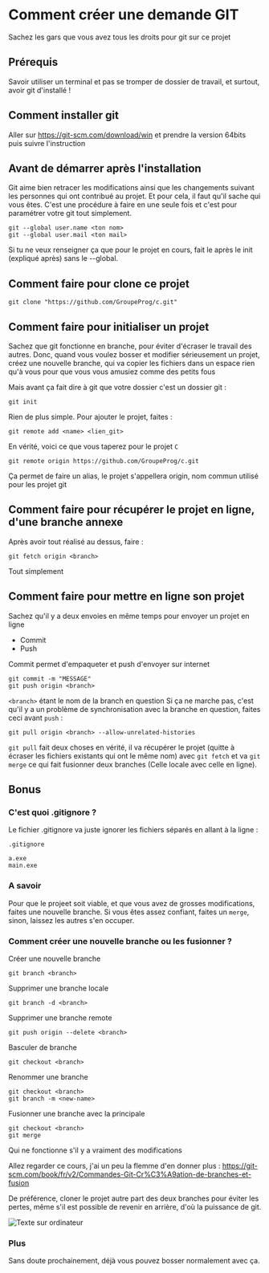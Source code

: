 # Comment créer une demande GIT

Sachez les gars que vous avez tous les droits pour git sur ce projet

## Prérequis

Savoir utiliser un terminal et pas se tromper de dossier de travail, et surtout, avoir git d'installé !

## Comment installer git

Aller sur https://git-scm.com/download/win et prendre la version 64bits puis suivre l'instruction

## Avant de démarrer après l'installation

Git aime bien retracer les modifications ainsi que les changements suivant les personnes qui ont contribué au projet. Et pour cela, il faut qu'il sache qui vous êtes. C'est une procédure à faire en une seule fois et c'est pour paramétrer votre git tout simplement.

```git
git --global user.name <ton nom>
git --global user.mail <ton mail>
```

Si tu ne veux renseigner ça que pour le projet en cours, fait le après le init (expliqué après) sans le --global.


## Comment faire pour clone ce projet

```git
git clone "https://github.com/GroupeProg/c.git"
```

## Comment faire pour initialiser un projet

Sachez que git fonctionne en branche, pour éviter d'écraser le travail des autres.
Donc, quand vous voulez bosser et modifier sérieusement un projet, créez une nouvelle branche, qui va copier les fichiers dans un espace rien qu'à vous pour que vous vous amusiez comme des petits fous

Mais avant ça fait dire à git que votre dossier c'est un dossier git :
```git
git init
```

Rien de plus simple. Pour ajouter le projet, faites :

```git
git remote add <name> <lien_git>
```

En vérité, voici ce que vous taperez pour le projet `C`

```git
git remote origin https://github.com/GroupeProg/c.git
```

Ça permet de faire un alias, le projet s'appellera origin, nom commun utilisé pour les projet git

## Comment faire pour récupérer le projet en ligne, d'une branche annexe

Après avoir tout réalisé au dessus, faire :

```git
git fetch origin <branch>
```

Tout simplement

## Comment faire pour mettre en ligne son projet

Sachez qu'il y a deux envoies en même temps pour envoyer un projet en ligne

 - Commit
 - Push

Commit permet d'empaqueter et push d'envoyer sur internet

```git
git commit -m "MESSAGE"
git push origin <branch>
```
`<branch>` étant le nom de la branch en question
Si ça ne marche pas, c'est qu'il y a un problème de synchronisation avec la branche en question, faites ceci avant `push` :

```git
git pull origin <branch> --allow-unrelated-histories
```

`git pull` fait deux choses en vérité, il va récupérer le projet (quitte à écraser les fichiers existants qui ont le même nom) avec `git fetch` et va `git merge` ce qui fait fusionner deux branches (Celle locale avec celle en ligne).


## Bonus

### C'est quoi .gitignore ?

Le fichier .gitignore va juste ignorer les fichiers séparés en allant à la ligne :

`.gitignore`
```.gitignore
a.exe
main.exe
```
### A savoir

Pour que le projeet soit viable, et que vous avez de grosses modifications, faites une nouvelle branche. Si vous êtes assez confiant, faites un `merge`, sinon, laissez les autres s'en occuper.

### Comment créer une nouvelle branche ou les fusionner ?

Créer une nouvelle branche 
```git
git branch <branch>
```

Supprimer une branche locale
```git
git branch -d <branch>
```

Supprimer une branche remote
```git
git push origin --delete <branch>
```

Basculer de branche

```git
git checkout <branch>
```

Renommer une branche

```git
git checkout <branch>
git branch -m <new-name>
```

Fusionner une branche avec la principale

```git
git checkout <branch>
git merge
```
Qui ne fonctionne s'il y a vraiment des modifications

Allez regarder ce cours, j'ai un peu la flemme d'en donner plus :
https://git-scm.com/book/fr/v2/Commandes-Git-Cr%C3%A9ation-de-branches-et-fusion

De préférence, cloner le projet autre part des deux branches pour éviter les pertes, même s'il est possible de revenir en arrière, d'où la puissance de git.

![Texte sur ordinateur](http://www.netplume.net/wp-content/uploads/2021/01/clavier_0.jpg "Comment ajouter, modifier ou fusionner une branche")

### Plus

Sans doute prochainement, déjà vous pouvez bosser normalement avec ça.